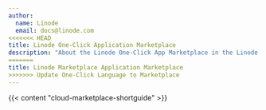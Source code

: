 ```yaml
---
author:
  name: Linode
  email: docs@linode.com
<<<<<<< HEAD
title: Linode One-Click Application Marketplace
description: "About the Linode One-Click App Marketplace in the Linode Cloud Manager."
=======
title: Linode Marketplace Application Marketplace
>>>>>>> Update One-Click Language to Marketplace
---
```


{{< content "cloud-marketplace-shortguide" >}}
